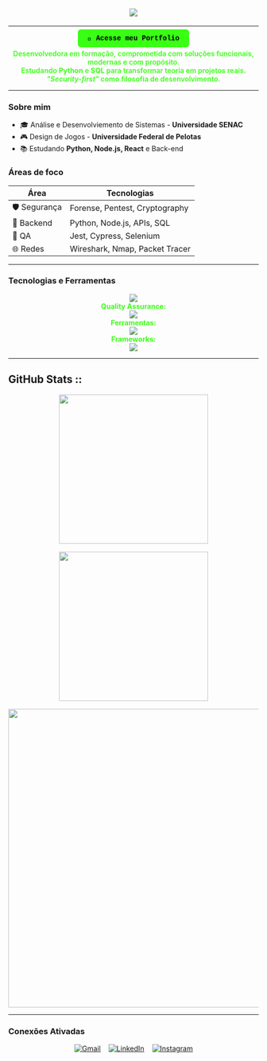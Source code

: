 <h1 align="center">
  <img src="https://readme-typing-svg.herokuapp.com/?color=39FF14&center=true&vCenter=true&width=800&lines=💻+Oi%2C+eu+sou+a+Debs!;🚀+Dev+em+formação+com+foco+em+Cybersecurity+e+Back-end;🔒+Python+%7C+SQL+%7C+Testes+%7C+Análise+de+Redes;" />
</h1>

---

<p align="center" style="margin-top: 1rem;">
  <a href="https://debsdev.vercel.app" rel="noopener noreferrer" style="
    background-color: #39FF14; /* verde hacker */
    color: #000;
    padding: 10px 20px;
    text-decoration: none;
    font-weight: bold;
    border-radius: 6px;
    font-family: 'Courier New', Courier, monospace;
    transition: background-color 0.3s ease;
  "
  onmouseover="this.style.backgroundColor='#2ECC40';" 
  onmouseout="this.style.backgroundColor='#39FF14';"
  >
    🚀 Acesse meu Portfolio
  </a>
</p>


<p align="center" style="color:#39FF14; font-weight: 600;">
 Desenvolvedora em formação, comprometida com soluções funcionais, modernas e com propósito.<br>
 Estudando <strong>Python</strong> e <strong>SQL</strong> para transformar teoria em projetos reais.<br>
 <i>"Security-first"</i> como filosofia de desenvolvimento.
</p>

---

### Sobre mim

- 🎓 Análise e Desenvolviemento de Sistemas - **Universidade SENAC**  
- 🎮 Design de Jogos - **Universidade Federal de Pelotas**  
- 📚 Estudando **Python, Node.js, React** e Back-end  

### Áreas de foco

| Área        | Tecnologias |
|-------------|-------------|
| 🛡️ Segurança   | Forense, Pentest, Cryptography |
| 🔧 Backend     | Python, Node.js, APIs, SQL |
| 🧪 QA          | Jest, Cypress, Selenium |
| 🌐 Redes       | Wireshark, Nmap, Packet Tracer |

---

### Tecnologias e Ferramentas  

<p align="center">
  <img src="https://skillicons.dev/icons?i=html,css,js,ts,python,c,cs,docker,aws" />
  <br>
  <strong style="color:#39FF14;">Quality Assurance:</strong><br>
  <img src="https://skillicons.dev/icons?i=selenium,jest,postman,cypress" />
  <br>
  <strong style="color:#39FF14;">Ferramentas:</strong><br>
  <img src="https://skillicons.dev/icons?i=git,github,gitlab,figma,vscode" />
  <br>
  <strong style="color:#39FF14;">Frameworks:</strong><br>
  <img src="https://skillicons.dev/icons?i=react,nextjs,nodejs,vite,mysql,postgres,tailwind" />
</p>

---

## GitHub Stats ::

<p align="center" style="display:flex; justify-content: center; gap: 1rem; flex-wrap: wrap;">
  <img src="https://github-readme-stats.vercel.app/api?username=debsscc&show_icons=true&theme=dark&hide_border=true" width="300" />
  <img src="https://github-readme-stats.vercel.app/api/top-langs/?username=debsscc&layout=compact&theme=chartreuse-dark&hide_border=true&bg_color=000000" width="300" style="min-width: 200px; max-width: 100%;" />
</p>

<p align="center" style="margin-top: 1rem;">
  <img src="https://github-readme-activity-graph.vercel.app/graph?username=debsscc&bg_color=000000&color=39FF14&line=39FF14&point=39FF14&area=true&hide_border=true" width="600" style="max-width: 100%;" />
</p>

---

### Conexões Ativadas

<p align="center" style="gap: 1rem; display: flex; justify-content: center;">
  <a href="mailto:dbndy3@gmail.com">
    <img src="https://img.shields.io/badge/-dbndy3@gmail.com-39FF14?style=flat-square&logo=gmail&logoColor=black&labelColor=000000" alt="Gmail"/>
  </a>
  <a href="https://br.linkedin.com/in/debsscc">
    <img src="https://img.shields.io/badge/-LinkedIn-39FF14?style=flat-square&logo=linkedin&logoColor=black&labelColor=000000" alt="LinkedIn"/>
  </a>
  <a href="https://www.instagram.com/debs_scc/">
    <img src="https://img.shields.io/badge/-@debs_scc-39FF14?style=flat-square&logo=instagram&logoColor=black&labelColor=000000" alt="Instagram"/>
  </a>
</p>

